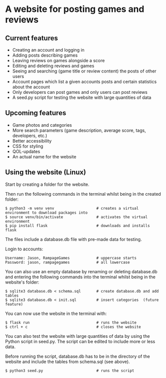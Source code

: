# A website for posting games and reviews

## Current features

* Creating an account and logging in
* Adding posts describing games
* Leaving reviews on games alongside a score
* Editing and deleting reviews and games
* Seeing and searching (game title or review content) the posts of other users
* Account pages which list a given accounts posts and certain statistics about the account
* Only developers can post games and only users can post reviews
* A seed.py script for testing the website with large quantities of data

## Upcoming features

* Game photos and categories
* More search parameters (game description, average score, tags, developers, etc.)
* Better accessibility
* CSS for styling
* QOL-updates
* An actual name for the website

## Using the website (Linux)

Start by creating a folder for the website.

Then run the following commands in the terminal whilst being in the created folder:
```
$ python3 -m venv venv                   # creates a virtual environment to download packages into
$ source venv/bin/activate               # activates the virtual environment
$ pip install flask                      # downloads and installs flask
```

The files include a database.db file with pre-made data for testing.

Login to accounts:
```
Username: Jason, RampageGames            # uppercase starts
Password: jason, rampagegames            # all lowercase
```

You can also use an empty database by renaming or deleting database.db and entering the following commands into the terminal whilst being in the website's folder:
```
$ sqlite3 database.db < schema.sql       # create database.db and add tables
$ sqlite3 database.db < init.sql         # insert categories  (future feature)
```

You can now use the website in the terminal with:
```
$ flask run                              # runs the website
$ ctrl + c                               # closes the website
```

You can also test the website with large quantities of data by using the Python script in seed.py. The script can be edited to include more or less data.

Before running the script, database.db has to be in the directory of the website and include the tables from schema.sql (see above).
```
$ python3 seed.py                        # runs the script
```